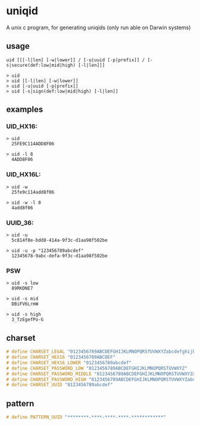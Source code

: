 # uniqid

A unix c program, for generating uniqids (only run able on Darwin systems)

## usage

```shell
uid [[[-l|len] [-w|lower]] / [-u|uuid [-p|prefix]] / [-s|secure(def:low|mid|high) [-l|len]]]

> uid
> uid [[-l|len] [-w|lower]]
> uid [-u|uuid [-p|prefix]]
> uid [-s|sign(def:low|mid|high) [-l|len]]
```

## examples

### UID_HX16:

```shell
> uid
  25FE9C114ADD8F06
```

```shell
> uid -l 8
  4ADD8F06
```

### UID_HX16L:

```shell
> uid -w
  25fe9c114add8f06
```

```shell
> uid -w -l 8
  4add8f06
```

### UUID_36:

```shell
> uid -u
  5c814f8e-bdd8-414a-9f3c-d1aa98f502be
```

```shell
> uid -u -p "123456789abcdef"
  12345678-9abc-defa-9f3c-d1aa98f502be
```

### PSW

```shell
> uid -s low
  89RKDNE7
```

```shell
> uid -s mid
  DBiFV6LrmW
```

```shell
> uid -s high
  3_TzEgefPo-G
```

## charset

```c
# define CHARSET_LEGAL "0123456789ABCDEFGHIJKLMNOPQRSTUVWXYZabcdefghijklmnopqrstuvwxyz$%_-"
# define CHARSET_HEX16 "0123456789ABCDEF"
# define CHARSET_HEX16_LOWER "0123456789abcdef"
# define CHARSET_PASSWORD_LOW "0123456789ABCDEFGHIJKLMNOPQRSTUVWXYZ"
# define CHARSET_PASSWORD_MIDDLE "0123456789ABCDEFGHIJKLMNOPQRSTUVWXYZabcdefghijklmnopqrstuvwxyz"
# define CHARSET_PASSWORD_HIGH "0123456789ABCDEFGHIJKLMNOPQRSTUVWXYZabcdefghijklmnopqrstuvwxyz$%_-"
# define CHARSET_UUID "0123456789abcdef"
```

## pattern

```c
# define PATTERN_UUID "********-****-****-****-************"
```
